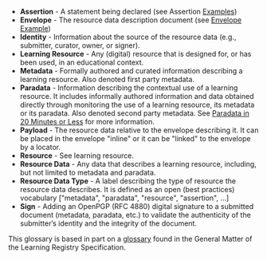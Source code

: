* **Assertion** - A statement being declared (see Assertion [Examples](Examples))
* **Envelope** - The resource data description document (see [Envelope Example](LR%20Envelope%20Example))
* **Identity** - Information about the source of the resource data (e.g., submitter, curator, owner, or signer).
* **Learning Resource** - Any (digital) resource that is designed for, or has been used, in an educational context.
* **Metadata** - Formally authored and curated information describing a learning resource.  Also denoted first party metadata.
* **Paradata** - Information describing the contextual use of a learning resource.  It includes informally authored information and data obtained directly through monitoring the use of a learning resource, its metadata or its paradata.  Also denoted second party metadata.  See [Paradata in 20 Minutes or Less](https://docs.google.com/a/adlnet.gov/document/d/1QG0lAmJ0ztHJq5DbiTGQj9DnQ8hP0Co0x0fB1QmoBco/edit?hl=en_US) for more information.
* **Payload** - The resource data relative to the envelope describing it.  It can be placed in the envelope "inline" or it can be "linked" to the envelope by a locator.
* **Resource** - See learning resource.
* **Resource Data** - Any data that describes a learning resource, including, but not limited to metadata and paradata.
* **Resource Data Type** - A label describing the type of resource the resource data describes.  It is defined as an open (best practices) vocabulary ["metadata", "paradata", "resource", "assertion", ...]
* **Sign** - Adding an OpenPGP (RFC 4880) digital signature to a submitted document (metadata, paradata, etc.) to validate the authenticity of the submitter’s identity and the integrity of the document.

This glossary is based in part on a [glossary](https://docs.google.com/a/adlnet.gov/document/d/191BTary350To_4JokBUFZLFRMOEfGYrl_EHE6QZxUr8/edit?hl=en_US) found in the General Matter of the Learning Registry Specification.
